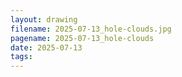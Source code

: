 ```yaml
---
layout: drawing
filename: 2025-07-13_hole-clouds.jpg
pagename: 2025-07-13_hole-clouds
date: 2025-07-13
tags:
---
```

